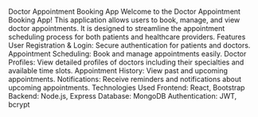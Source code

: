 Doctor Appointment Booking App
Welcome to the Doctor Appointment Booking App! This application allows users to book, manage, and view doctor appointments. It is designed to streamline the appointment scheduling process for both patients and healthcare providers.
 
Features
User Registration & Login: Secure authentication for patients and doctors.
Appointment Scheduling: Book and manage appointments easily.
Doctor Profiles: View detailed profiles of doctors including their specialties and available time slots.
Appointment History: View past and upcoming appointments.
Notifications: Receive reminders and notifications about upcoming appointments.
Technologies Used
Frontend: React, Bootstrap
Backend: Node.js, Express
Database: MongoDB
Authentication: JWT, bcrypt
